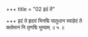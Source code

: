 +++
title = "02 इदं ते"

+++
इदं ते हृदयं भिनद्मि यातुधान स्वाहेदं ते  
क्लोमानं नि तृणद्मि भूम्याम् ॥ ५ ॥